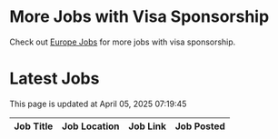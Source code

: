 # More Jobs with Visa Sponsorship

Check out [Europe Jobs](https://github.com/sureshparimi/europejobs#latest-jobs) for more jobs with visa sponsorship.

# Latest Jobs

This page is updated at April 05, 2025 07:19:45

| Job Title | Job Location | Job Link | Job Posted |
| --- | --- | --- | --- |
